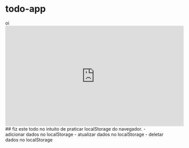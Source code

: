 # todo-app

<div>oi<div/>
<iframe width="560" height="315" src="https://www.youtube.com/embed/Lt1YRMsf-_Q?controls=0" title="YouTube video player" frameborder="0" allow="accelerometer; autoplay; clipboard-write; encrypted-media; gyroscope; picture-in-picture; web-share" allowfullscreen></iframe>
## fiz este todo no intuito de praticar localStorage do navegador.
- adicionar dados no localStorage
- atualizar dados no localStorage
- deletar dados no localStorage
